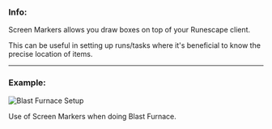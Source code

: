 ### Info: 
Screen Markers allows you draw boxes on top of your Runescape client.

This can be useful in setting up runs/tasks where it's beneficial to know the precise location of items. 

***

### Example:
![Blast Furnace Setup](https://i.imgur.com/MSHuxdu.png)

Use of Screen Markers when doing Blast Furnace.

